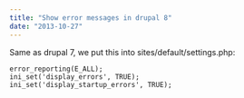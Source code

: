 ```yaml
---
title: "Show error messages in drupal 8"
date: "2013-10-27"
---
```


Same as drupal 7, we put this into sites/default/settings.php:
```
error_reporting(E_ALL);
ini_set('display_errors', TRUE);
ini_set('display_startup_errors', TRUE);
```
